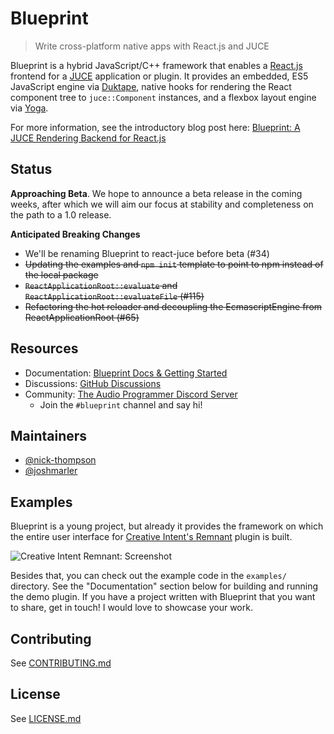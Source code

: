 # Blueprint

> Write cross-platform native apps with React.js and JUCE

Blueprint is a hybrid JavaScript/C++ framework that enables a [React.js](https://reactjs.org/) frontend for a [JUCE](http://juce.com/) application or plugin. It provides an embedded, ES5 JavaScript engine via [Duktape](http://duktape.org/), native hooks for rendering the React component tree to `juce::Component` instances, and a flexbox layout engine via [Yoga](https://yogalayout.com/).

For more information, see the introductory blog post here: [Blueprint: A JUCE Rendering Backend for React.js](https://nickwritesablog.com/blueprint-a-juce-rendering-backend-for-react-js)

## Status

**Approaching Beta**. We hope to announce a beta release in the coming weeks, after which we will aim our focus at stability and completeness on the path
to a 1.0 release.

**Anticipated Breaking Changes**

- We'll be renaming Blueprint to react-juce before beta (#34)
- ~~Updating the examples and `npm init` template to point to npm instead of the local package~~
- ~~`ReactApplicationRoot::evaluate` and `ReactApplicationRoot::evaluateFile` (#115)~~
- ~~Refactoring the hot reloader and decoupling the EcmascriptEngine from ReactApplicationRoot (#65)~~

## Resources

- Documentation: [Blueprint Docs & Getting Started](https://docs.react-juce.dev)
- Discussions: [GitHub Discussions](https://github.com/nick-thompson/blueprint/discussions)
- Community: [The Audio Programmer Discord Server](https://discord.gg/3H4wwVf49v)
  - Join the `#blueprint` channel and say hi!

## Maintainers

- [@nick-thompson](https://github.com/nick-thompson)
- [@joshmarler](https://github.com/JoshMarler)

## Examples

Blueprint is a young project, but already it provides the framework on which the entire user interface for [Creative Intent's Remnant](https://www.creativeintent.co/product/remnant) plugin is built.

![Creative Intent Remnant: Screenshot](https://github.com/nick-thompson/blueprint/blob/master/RemnantScreenShot.jpg)

Besides that, you can check out the example code in the `examples/` directory. See the "Documentation" section
below for building and running the demo plugin. If you have a project written with Blueprint that you want to share, get in touch! I would
love to showcase your work.

## Contributing

See [CONTRIBUTING.md](https://github.com/nick-thompson/blueprint/blob/master/CONTRIBUTING.md)

## License

See [LICENSE.md](https://github.com/nick-thompson/blueprint/blob/master/LICENSE.md)
